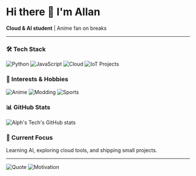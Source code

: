 # Hi there 👋 I'm Allan

**Cloud & AI student** | Anime fan on breaks  

---

### 🛠️ Tech Stack
![Python](https://img.shields.io/badge/Python-3776AB?logo=python&logoColor=white)
![JavaScript](https://img.shields.io/badge/JavaScript-F7DF1E?logo=javascript&logoColor=black)
![Cloud](https://img.shields.io/badge/Cloud-4285F4?logo=google-cloud&logoColor=white)
![IoT Projects](https://img.shields.io/badge/IoT-Projects-green?style=flat-square&logo=arduino)

### 🎌 Interests & Hobbies
![Anime](https://img.shields.io/badge/Anime-Darling_in_the_FranXX-red?style=flat-square&logo=github)
![Modding](https://img.shields.io/badge/Modding-Software%20%26%20Hardware-blue?style=flat-square&logo=github)
![Sports](https://img.shields.io/badge/Sports-Badminton%20%26%20Volleyball-yellow?style=flat-square&logo=github)

### 📊 GitHub Stats
![Alph's Tech's GitHub stats](https://github-readme-stats.vercel.app/api?username=allanabtech&show_icons=true&theme=tokyonight)


### 🌱 Current Focus
Learning AI, exploring cloud tools, and shipping small projects.

---

![Quote](https://img.shields.io/badge/Quote-%22Commit,_push,_pray._Naming_things_is_harder.%22-orange?style=for-the-badge&logo=github)
![Motivation](https://media.giphy.com/media/3o7TKtdz6yOQW0XJg4/giphy.gif)
